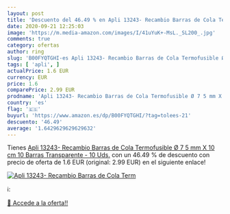 ```yaml
---
layout: post
title: 'Descuento del 46.49 % en Apli 13243- Recambio Barras de Cola Term'
date: 2020-09-21 12:25:03
image: 'https://m.media-amazon.com/images/I/41uYuK+-MsL._SL200_.jpg'
comments: true
category: ofertas
author: ring
slug: 'B00FYQTGHI-es Apli 13243- Recambio Barras de Cola Termofusible Ø 7 5 mm...'
tags: [ 'apli', ]
actualPrice: 1.6 EUR
currency: EUR
price: 1.6
comparePrice: 2.99 EUR
prodname: 'Apli 13243- Recambio Barras de Cola Termofusible Ø 7 5 mm X 10 cm 10 Barras  Transparente - 10 Uds.'
country: 'es'
flag: '🇪🇸'
buyurl: 'https://www.amazon.es/dp/B00FYQTGHI/?tag=tolees-21'
descuento: '46.49'
average: '1.6429629629629632'
---
```


Tienes [Apli 13243- Recambio Barras de Cola Termofusible Ø 7 5 mm X 10 cm 10 Barras  Transparente - 10 Uds.](https://www.amazon.es/dp/B00FYQTGHI/?tag=tolees-21) con un 46.49 % de descuento con precio de oferta de 1.6 EUR (original: 2.99 EUR) en el siguiente enlace!

[![Apli 13243- Recambio Barras de Cola Term](https://m.media-amazon.com/images/I/41uYuK+-MsL._SL200_.jpg)](https://www.amazon.es/dp/B00FYQTGHI/?tag=tolees-21)

ℹ️:


[🛒 Accede a la oferta!!](https://www.amazon.es/dp/B00FYQTGHI/?tag=tolees-21)
